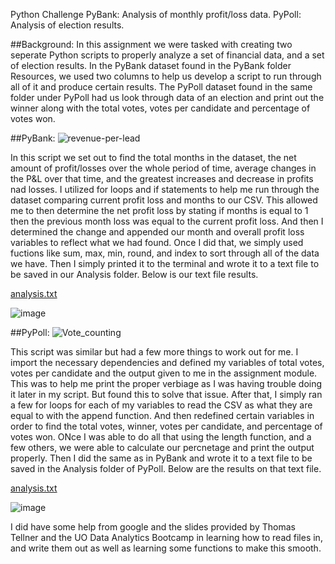 Python Challenge 
PyBank: Analysis of monthly profit/loss data.
PyPoll: Analysis of election results.

##Background: 
In this assignment we were tasked with creating two seperate Python scripts to properly analyze a set of financial data, and a set of election results. In the PyBank dataset found in the PyBank folder Resources, we used two columns to help us develop a script to run through all of it and produce certain results. The PyPoll dataset found in the same folder under PyPoll had us look through data of an election and print out the winner along with the total votes, votes per candidate and percentage of votes won. 

##PyBank: 
![revenue-per-lead](https://github.com/stoddow313/Python-Challenge/assets/134353666/0516677f-537b-4a73-b80e-248f7647629e)

In this script we set out to find the total months in the dataset, the net amount of profit/losses over the whole period of time, average changes in the P&L over that time, and the greatest increases and decrease in profits nad losses. I utilized for loops and if statements to help me run through the dataset comparing current profit loss and months to our CSV. This allowed me to then determine the net profit loss by stating if months is equal to 1 then the previous month loss was equal to the current profit loss. And then I determined the change and appended our month and overall profit loss variables to reflect what we had found. Once I did that, we simply used fuctions like sum, max, min, round, and index to sort through all of the data we have. Then I simply printed it to the terminal and wrote it to a text file to be saved in our Analysis folder. Below is our text file results.

[analysis.txt](https://github.com/stoddow313/Python-Challenge/files/11944138/analysis.txt)

![image](https://github.com/stoddow313/Python-Challenge/assets/134353666/371ddfa1-f021-4606-b319-13acd9b81cbc)


##PyPoll:
![Vote_counting](https://github.com/stoddow313/Python-Challenge/assets/134353666/42ce6cb3-fbdc-4c29-a037-5ad907cfbcc3)

This script was similar but had a few more things to work out for me. I import the necessary dependencies and defined my variables of total votes, votes per candidate and the output given to me in the assignment module. This was to help me print the proper verbiage as I was having trouble doing it later in my script. But found this to solve that issue. After that, I simply ran a few for loops for each of my variables to read the CSV as what they are equal to with the append function. And then redefined certain variables in order to find the total votes, winner, votes per candidate, and percentage of votes won. ONce I was able to do all that using the length function, and a few others, we were able to calculate our percnetage and print the output properly. Then I did the same as in PyBank and wrote it to a text file to be saved in the Analysis folder of PyPoll. Below are the results on that text file. 

[analysis.txt](https://github.com/stoddow313/Python-Challenge/files/11944156/analysis.txt)

![image](https://github.com/stoddow313/Python-Challenge/assets/134353666/3d55459d-b929-4d08-9266-c40dce2e1b04)

I did have some help from google and the slides provided by Thomas Tellner and the UO Data Analytics Bootcamp in learning how to read files in, and write them out as well as learning some functions to make this smooth. 
